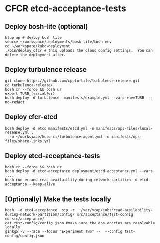 # CFCR etcd-acceptance-tests

## Deploy bosh-lite (optional)
```
blup up # deploy bosh lite
source ~/workspace/deployments/bosh-lite/bosh-env
cd ~/workspace/kubo-deployment
./bin/deploy_cfcr # this uploads the cloud config settings.  You can delete the deployment after.
```

## Deploy turbulence release

```
git clone https://github.com/cppforlife/turbulence-release.git
cd turbulence-release/
bosh cr --force && bosh ur
export TURB_{variables}
bosh deploy -d turbulence  manifests/example.yml --vars-env=TURB  --no-redact
```

## Deploy cfcr-etcd

```
bosh deploy -d etcd manifests/etcd.yml -o manifests/ops-files/local-release.yml \
  -o ~/workspace/kubo-ci/turbulence-agent.yml -o manifests/ops-files/share-links.yml
```

## Deploy etcd-acceptance-tests

```
bosh cr --force && bosh ur
bosh deploy -d etcd-acceptance deployment/etcd-acceptance.yml --vars ....
bosh run-errand read-availability-during-network-partition -d etcd-acceptance --keep-alive
```


## [Optionally] Make the tests locally

```
bosh  -d etcd-acceptance  scp -r  :/var/vcap/jobs/read-availability-during-network-partition/config/ src/acceptance/test-config
cd src/acceptance/
cat test-config/config.json #make sure the dns entries are resolvable locally
ginkgo -v --race --focus "Experiment Two" --  --config test-config/config.json
```
